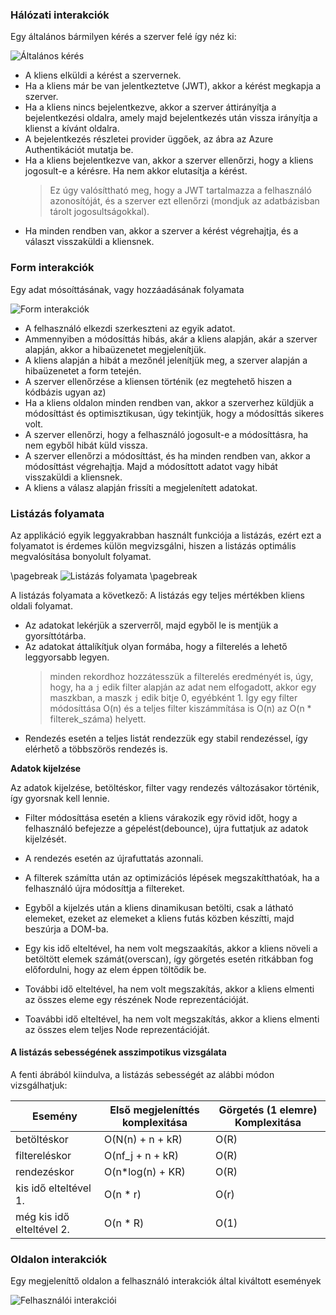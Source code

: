 ### Hálózati interakciók

Egy általános bármilyen kérés a szerver felé így néz ki:

![Általános kérés](./content/general_request.svg)

- A kliens elküldi a kérést a szervernek.
- Ha a kliens már be van jelentkeztetve (JWT), akkor a kérést megkapja a szerver.
- Ha a kliens nincs bejelentkezve, akkor a szerver áttirányítja a bejelentkezési oldalra, amely majd bejelentkezés után vissza irányítja a klienst a kívánt oldalra.
- A bejelentkezés részletei provider üggőek, az ábra az Azure Authentikációt mutatja be.
- Ha a kliens bejelentkezve van, akkor a szerver ellenőrzi, hogy a kliens jogosult-e a kérésre. Ha nem akkor elutasítja a kérést.
  > Ez úgy valósíttható meg, hogy a JWT tartalmazza a felhasználó azonosítóját, és a szerver ezt ellenőrzi (mondjuk az adatbázisban tárolt jogosultságokkal).
- Ha minden rendben van, akkor a szerver a kérést végrehajtja, és a választ visszaküldi a kliensnek.

### Form interakciók

Egy adat mósoíttásának, vagy hozzáadásának folyamata

![Form interakciók](./content/form_flow.svg)

- A felhasználó elkezdi szerkeszteni az egyik adatot.
- Ammennyiben a módosíttás hibás, akár a kliens alapján, akár a szerver alapján, akkor a hibaüzenetet megjelenítjük.
- A kliens alapján a hibát a mezőnél jelenítjük meg, a szerver alapján a hibaüzenetet a form tetején.
- A szerver ellenőrzése a kliensen történik (ez megtehető hiszen a kódbázis ugyan az)
- Ha a kliens oldalon minden rendben van, akkor a szerverhez küldjük a módosíttást és optimisztikusan, úgy tekintjük, hogy a módosíttás sikeres volt.
- A szerver ellenőrzi, hogy a felhasználó jogosult-e a módosíttásra, ha nem egyből hibát küld vissza.
- A szerver ellenőrzi a módosíttást, és ha minden rendben van, akkor a módosíttást végrehajtja. Majd a módosíttott adatot vagy hibát visszaküldi a kliensnek.
- A kliens a válasz alapján frissíti a megjelenített adatokat.

### Listázás folyamata

Az applikáció egyik leggyakrabban használt funkciója a listázás, ezért ezt a folyamatot is érdemes külön megvizsgálni, hiszen a listázás optimális megvalósítása bonyolult folyamat.

\pagebreak
![Listázás folyamata](./content/list_flow.svg)
\pagebreak

A listázás folyamata a következő:
A listázás egy teljes mértékben kliens oldali folyamat.

- Az adatokat lekérjük a szerverről, majd egyből le is mentjük a gyorsíttótárba.
- Az adatokat áttalíkítjuk olyan formába, hogy a filterelés a lehető leggyorsabb legyen.
  > minden rekordhoz hozzátesszük a filterelés eredményét is, úgy, hogy, ha a `j` edik filter alapján az adat nem elfogadott, akkor egy maszkban, a maszk `j` edik bitje 0, egyébként 1.
  > Így egy filter módosíttása O(n) és a teljes filter kiszámmítása is O(n) az O(n \* filterek_száma) helyett.
- Rendezés esetén a teljes listát rendezzük egy stabil rendezéssel, így elérhető a többszörös rendezés is.

**Adatok kijelzése**

Az adatok kijelzése, betöltéskor, filter vagy rendezés változásakor történik, így gyorsnak kell lennie.

- Filter módosíttása esetén a kliens várakozik egy rövid időt, hogy a felhasználó befejezze a gépelést(debounce), újra futtatjuk az adatok kijelzését.

- A rendezés esetén az újrafuttatás azonnali.

- A filterek számítta után az optimizációs lépések megszakítthatóak, ha a felhasználó újra módosíttja a filtereket.

- Egyből a kijelzés után a kliens dinamikusan betölti, csak a látható elemeket, ezeket az elemeket a kliens futás közben készítti, majd beszúrja a DOM-ba.

- Egy kis idő elteltével, ha nem volt megszaakítás, akkor a kliens növeli a betöltött elemek számát(overscan), így görgetés esetén ritkábban fog előfordulni, hogy az elem éppen töltődik be.

- További idő elteltével, ha nem volt megszakítás, akkor a kliens elmenti az összes eleme egy részének Node reprezentációját.

- Toavábbi idő elteltével, ha nem volt megszakítás, akkor a kliens elmenti az összes elem teljes Node reprezentációját.

#### A listázás sebességének asszimpotikus vizsgálata

A fenti ábrából kiindulva, a listázás sebességét az alábbi módon vizsgálhatjuk:

| Esemény                   | Első megjeleníttés komplexitása | Görgetés (1 elemre) Komplexitása |
| ------------------------- | ------------------------------- | -------------------------------- |
| betöltéskor               | O(N(n) + n + kR)                | O(R)                             |
| filtereléskor             | O(nf_j + n + kR)                | O(R)                             |
| rendezéskor               | O(n\*log(n) + KR)               | O(R)                             |
| kis idő elteltével 1.     | O(n \* r)                       | O(r)                             |
| még kis idő elteltével 2. | O(n \* R)                       | O(1)                             |

### Oldalon interakciók

Egy megjeleníttő oldalon a felhasználó interakciók által kiváltott események

![Felhasználói interakciói](./content/user_interaction.svg)
